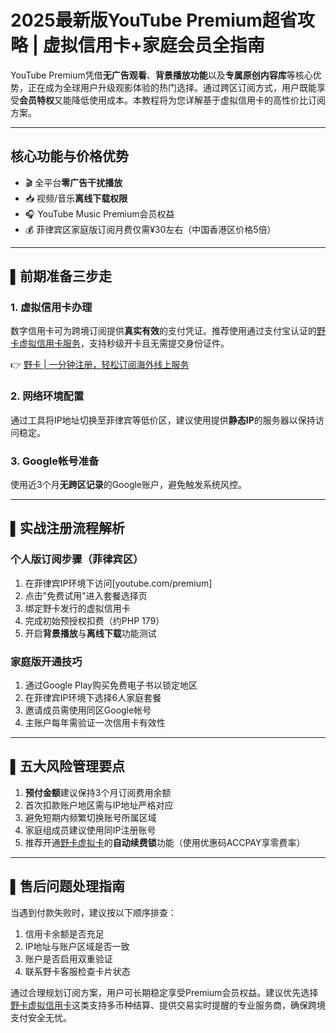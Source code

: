 # 2025最新版YouTube Premium超省攻略 | 虚拟信用卡+家庭会员全指南

YouTube Premium凭借**无广告观看**、**背景播放功能**以及**专属原创内容库**等核心优势，正在成为全球用户升级观影体验的热门选择。通过跨区订阅方式，用户既能享受**会员特权**又能降低使用成本。本教程将为您详解基于虚拟信用卡的高性价比订阅方案。

---

## 核心功能与价格优势
- 🎬 全平台**零广告干扰播放**
- 📥 视频/音乐**离线下载权限**
- 🎧 YouTube Music Premium会员权益
- 💰 菲律宾区家庭版订阅月费仅需¥30左右（中国香港区价格5倍）

---

## ▌前期准备三步走
### 1. 虚拟信用卡办理
数字信用卡可为跨境订阅提供**真实有效**的支付凭证。推荐使用通过支付宝认证的[野卡虚拟信用卡服务](https://bbtdd.com/yeka)，支持秒级开卡且无需提交身份证件。

👉 [野卡 | 一分钟注册，轻松订阅海外线上服务](https://bbtdd.com/yeka)

### 2. 网络环境配置
通过工具将IP地址切换至菲律宾等低价区，建议使用提供**静态IP**的服务器以保持访问稳定。

### 3. Google帐号准备
使用近3个月**无跨区记录**的Google账户，避免触发系统风控。

---

## ▌实战注册流程解析
### 个人版订阅步骤（菲律宾区）
1. 在菲律宾IP环境下访问[youtube.com/premium]
2. 点击"免费试用"进入套餐选择页
3. 绑定野卡发行的虚拟信用卡
4. 完成初始预授权扣费（约PHP 179）
5. 开启**背景播放**与**离线下载**功能测试

### 家庭版开通技巧
1. 通过Google Play购买免费电子书以锁定地区
2. 在菲律宾IP环境下选择6人家庭套餐
3. 邀请成员需使用同区Google帐号
4. 主账户每年需验证一次信用卡有效性

---

## ▌五大风险管理要点
1. **预付金额**建议保持3个月订阅费用余额
2. 首次扣款账户地区需与IP地址严格对应
3. 避免短期内频繁切换账号所属区域
4. 家庭组成员建议使用同IP注册账号
5. 推荐开通[野卡虚拟卡](https://bbtdd.com/yeka)的**自动续费锁**功能（使用优惠码ACCPAY享零费率）

---

## ▌售后问题处理指南
当遇到付款失败时，建议按以下顺序排查：
1. 信用卡余额是否充足
2. IP地址与账户区域是否一致
3. 账户是否启用双重验证
4. 联系野卡客服检查卡片状态

通过合理规划订阅方案，用户可长期稳定享受Premium会员权益。建议优先选择[野卡虚拟信用卡](https://bbtdd.com/yeka)这类支持多币种结算、提供交易实时提醒的专业服务商，确保跨境支付安全无忧。